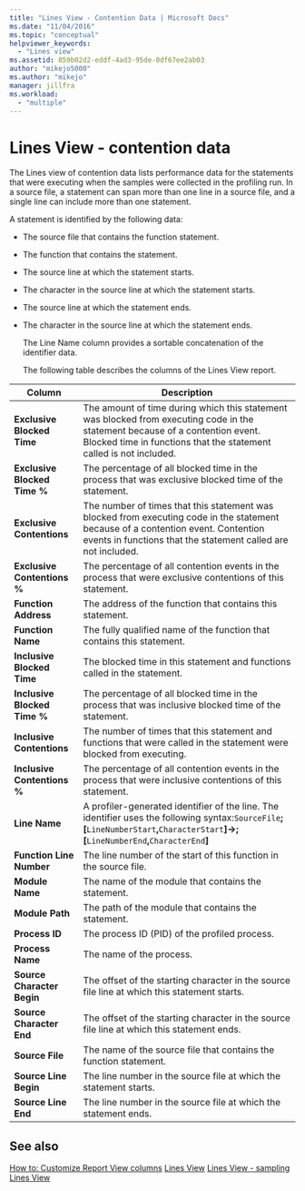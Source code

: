 ```yaml
---
title: "Lines View - Contention Data | Microsoft Docs"
ms.date: "11/04/2016"
ms.topic: "conceptual"
helpviewer_keywords:
  - "Lines view"
ms.assetid: 859b02d2-eddf-4ad3-95de-0df67ee2ab03
author: "mikejo5000"
ms.author: "mikejo"
manager: jillfra
ms.workload:
  - "multiple"
---
```

# Lines View - contention data
The Lines view of contention data lists performance data for the statements that were executing when the samples were collected in the profiling run. In a source file, a statement can span more than one line in a source file, and a single line can include more than one statement.

 A statement is identified by the following data:

- The source file that contains the function statement.

- The function that contains the statement.

- The source line at which the statement starts.

- The character in the source line at which the statement starts.

- The source line at which the statement ends.

- The character in the source line at which the statement ends.

  The Line Name column provides a sortable concatenation of the identifier data.

  The following table describes the columns of the Lines View report.

|Column|Description|
|------------|-----------------|
|**Exclusive Blocked Time**|The amount of time during which this statement was blocked from executing code in the statement because of a contention event. Blocked time in functions that the statement called is not included.|
|**Exclusive Blocked Time %**|The percentage of all blocked time in the process that was exclusive blocked time of the statement.|
|**Exclusive Contentions**|The number of times that this statement was blocked from executing code in the statement because of a contention event. Contention events in functions that the statement called are not included.|
|**Exclusive Contentions %**|The percentage of all contention events in the process that were exclusive contentions of this statement.|
|**Function Address**|The address of the function that contains this statement.|
|**Function Name**|The fully qualified name of the function that contains this statement.|
|**Inclusive Blocked Time**|The blocked time in this statement and functions called in the statement.|
|**Inclusive Blocked Time %**|The percentage of all blocked time in the process that was inclusive blocked time of the statement.|
|**Inclusive Contentions**|The number of times that this statement and functions that were called in the statement were blocked from executing.|
|**Inclusive Contentions %**|The percentage of all contention events in the process that were inclusive contentions of this statement.|
|**Line Name**|A profiler-generated identifier of the line. The identifier uses the following syntax:`SourceFile`**;[**`LineNumberStart`**,**`CharacterStart`**]->;[**`LineNumberEnd`**,**`CharacterEnd`**]**|
|**Function Line Number**|The line number of the start of this function in the source file.|
|**Module Name**|The name of the module that contains the statement.|
|**Module Path**|The path of the module that contains the statement.|
|**Process ID**|The process ID (PID) of the profiled process.|
|**Process Name**|The name of the process.|
|**Source Character Begin**|The offset of the starting character in the source file line at which this statement starts.|
|**Source Character End**|The offset of the starting character in the source file line at which this statement ends.|
|**Source File**|The name of the source file that contains the function statement.|
|**Source Line Begin**|The line number in the source file at which the statement starts.|
|**Source Line End**|The line number in the source file at which the statement ends.|

## See also
 [How to: Customize Report View columns](../profiling/how-to-customize-report-view-columns.md)
 [Lines View](../profiling/lines-view.md)
 [Lines View - sampling](../profiling/lines-view-dotnet-memory-sampling-data.md)
 [Lines View](../profiling/lines-view-sampling-data.md)